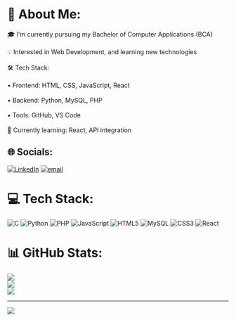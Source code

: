 # 💫 About Me:
🎓 I'm currently pursuing my Bachelor of Computer Applications (BCA)<br><br>💡 Interested in Web Development, and learning new technologies<br><br>🛠️ Tech Stack:<br><br>• Frontend: HTML, CSS, JavaScript, React<br><br>• Backend: Python, MySQL, PHP<br><br>• Tools: GitHub, VS Code<br><br>🌱 Currently learning: React, API integration


## 🌐 Socials:
[![LinkedIn](https://img.shields.io/badge/LinkedIn-%230077B5.svg?logo=linkedin&logoColor=white)](www.linkedin.com/in/subhangi-mondal-7361a7307) [![email](https://img.shields.io/badge/Email-D14836?logo=gmail&logoColor=white)](mailto:subhangimondal03@gmail.com) 

# 💻 Tech Stack:
![C](https://img.shields.io/badge/c-%2300599C.svg?style=for-the-badge&logo=c&logoColor=white) ![Python](https://img.shields.io/badge/python-3670A0?style=for-the-badge&logo=python&logoColor=ffdd54) ![PHP](https://img.shields.io/badge/php-%23777BB4.svg?style=for-the-badge&logo=php&logoColor=white) ![JavaScript](https://img.shields.io/badge/javascript-%23323330.svg?style=for-the-badge&logo=javascript&logoColor=%23F7DF1E) ![HTML5](https://img.shields.io/badge/html5-%23E34F26.svg?style=for-the-badge&logo=html5&logoColor=white) ![MySQL](https://img.shields.io/badge/mysql-4479A1.svg?style=for-the-badge&logo=mysql&logoColor=white) ![CSS3](https://img.shields.io/badge/css3-%231572B6.svg?style=for-the-badge&logo=css3&logoColor=white) ![React](https://img.shields.io/badge/react-%2320232a.svg?style=for-the-badge&logo=react&logoColor=%2361DAFB)
# 📊 GitHub Stats:
![](https://github-readme-stats.vercel.app/api?username=Subhangi4&theme=dark&hide_border=false&include_all_commits=false&count_private=false)<br/>
![](https://nirzak-streak-stats.vercel.app/?user=Subhangi4&theme=dark&hide_border=false)<br/>
![](https://github-readme-stats.vercel.app/api/top-langs/?username=Subhangi4&theme=dark&hide_border=false&include_all_commits=false&count_private=false&layout=compact)

---
[![](https://visitcount.itsvg.in/api?id=Subhangi4&icon=0&color=0)](https://visitcount.itsvg.in)

<!-- Proudly created with GPRM ( https://gprm.itsvg.in ) -->
